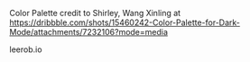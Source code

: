 Color Palette credit to Shirley, Wang Xinling at https://dribbble.com/shots/15460242-Color-Palette-for-Dark-Mode/attachments/7232106?mode=media

leerob.io

